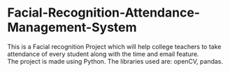 # Facial-Recognition-Attendance-Management-System
This is a Facial recognition Project which will help college teachers to take attendance of every student along with the time and email feature.
<br>
The project is made using Python. The libraries used are: openCV, pandas.
